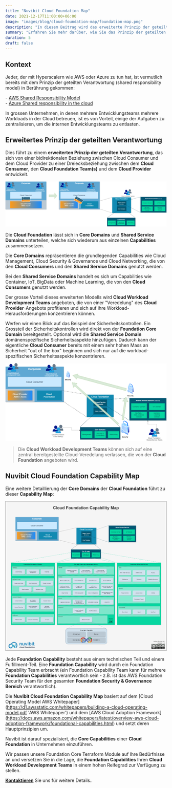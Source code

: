 ```yaml
---
title: "Nuvibit Cloud Foundation Map"
date: 2021-12-17T11:00:00+06:00
image: "images/blog/cloud-foundation-map/foundation-map.png"
description: "In diesem Beitrag wird das erweiterte Prinzip der geteilten Verantwortung eingeführt und die Nuvibit Cloud Foundation Capability Map vorgestellt."
summary: "Erfahren Sie mehr darüber, wie Sie das Prinzip der geteilten Verantwortung (shared responsibility model) zur Nuvibit Cloud Foundation Capability Map ausweiten können."
duration: 5
draft: false
---
```

## Kontext

Jeder, der mit Hyperscalern wie AWS oder Azure zu tun hat, ist vermutlich bereits mit dem Prinzip der geteilten Verantwortung (shared responsibility model) in Berührung gekommen:

\- [AWS Shared Responsibility Model](https://aws.amazon.com/compliance/shared-responsibility-model/?nc1=h_ls 'AWS Shared Responsibility Model Website')  
\- [Azure Shared responsibility in the cloud](https://docs.microsoft.com/en-us/azure/security/fundamentals/shared-responsibility 'Azure Shared responsibility in the cloud Website')  

In grossen Unternehmen, in denen mehrere Entwicklungsteams mehrere Workloads in der Cloud betreuen, ist es von Vorteil, einige der Aufgaben zu zentralisieren, um die internen Entwicklungsteams zu entlasten.

## Erweitertes Prinzip der geteilten Verantwortung

Dies führt zu einem **erweiterten Prinzip der geteilten Verantwortung**, das sich von einer bidirektionalen Beziehung zwischen Cloud Consumer und dem Cloud Provider zu einer Dreiecksbeziehung zwischen dem **Cloud Consumer**, den **Cloud Foundation Team(s)** und dem **Cloud Provider** entwickelt. 

![img](images/blog/cloud-foundation-map/extended-srm.png)

Die **Cloud Foundation** lässt sich in **Core Domains** und **Shared Service Domains** unterteilen, welche sich wiederum aus einzelnen **Capabilities** zusammensetzen.

Die **Core Domains** repräsentieren die grundlegenden Capabilities wie Cloud Management, Cloud Security & Governance und Cloud Networking, die von den **Cloud Consumers** und den **Shared Service Domains** genutzt werden.

Bei den **Shared Service Domains** handelt es sich um Capabilities wie Container, IoT, BigData oder Machine Learning, die von den **Cloud Consumers** genutzt werden.

Der grosse Vorteil dieses erweiterten Modells wird **Cloud Workload Development Teams** angeboten, die von einer "Veredelung" des **Cloud Provider**-Angebots profitieren und sich auf ihre Workload-Herausforderungen konzentrieren können.

Werfen wir einen Blick auf das Beispiel der Sicherheitskontrollen. 
Ein Grossteil der Sicherheitskontrollen wird direkt von der **Foundation Core Domain** bereitgestellt. 
Optional wird die **Shared Service Domain** domänenspezifische Sicherheitsaspekte hinzufügen.
Dadurch kann der eigentliche **Cloud Consumer** bereits mit einem sehr hohen Mass an Sicherheit "out of the box" beginnen und sich nur auf die workload-spezifischen Sicherheitsaspekte konzentrieren.

![img](images/blog/cloud-foundation-map/sample-security.png)

> Die **Cloud Workload Development Teams** können sich auf eine zentral bereitgestellte Cloud-Veredelung verlassen, die von der **Cloud Foundation** angeboten wird.

## Nuvibit Cloud Foundation Capability Map
Eine weitere Detaillierung der **Core Domains** der **Cloud Foundation** führt zu dieser **Capability Map**:

![img](images/blog/cloud-foundation-map/cloud-capability-map-highres.png)

Jede **Foundation Capability** besteht aus einem technischen Teil und einem Fulfillment-Teil. Eine **Foundation Capability** wird durch ein Foundation Capability Team erbracht (ein Foundation Capability Team kann für mehrere **Foundation Capabilities** verantwortlich sein - z.B. ist das AWS Foundation Security Team für den gesamten **Foundation Security & Governance Bereich** verantwortlich).

Die **Nuvibit Cloud Foundation Capability Map** basiert auf dem [Cloud Operating Model AWS Whitepaper] (https://d1.awsstatic.com/whitepapers/building-a-cloud-operating-model.pdf 'AWS Whitepaper') und dem [AWS Cloud Adoption Framework] (https://docs.aws.amazon.com/whitepapers/latest/overview-aws-cloud-adoption-framework/foundational-capabilities.html) und setzt deren Hauptprinzipien um.

Nuvibit ist darauf spezialisiert, die **Core Capabilities** einer **Cloud Foundation** in Unternehmen einzuführen.

Wir passen unsere Foundation Core Terraform Module auf Ihre Bedürfnisse an und versetzen Sie in die Lage, die **Foundation Capabilities** Ihren **Cloud Workload Development Teams** in einem hohen Reifegrad zur Verfügung zu stellen.

**[Kontaktieren](/contact/ 'Kontakt aufnehmen für mehr Infos!')** Sie uns für weitere Details..
